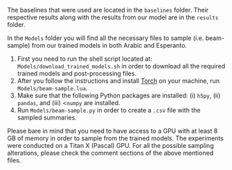 The baselines that were used are located in the `baselines` folder. Their respective results along with the results from our model are in the `results` folder.

In the `Models` folder you will find all the necessary files to sample (i.e. beam-sample) from our trained models in both Arabic and Esperanto.

1. First you need to run the shell script located at: `Models/download_trained_models.sh` in order to download all the required trained models and post-processing files.
2. After you follow the instructions and install [Torch](http://torch.ch/) on your machine, run `Models/beam-sample.lua`.
3. Make sure that the following Python packages are installed: (i) `h5py`, (ii) `pandas`, and (iii) <`numpy` are installed.
3. Run `Models/beam-sample.py` in order to create a `.csv` file with the sampled summaries.

Please bare in mind that you need to have access to a GPU with at least 8 GB of memory in order to sample from the trained models. The experiments were conducted on a Titan X (Pascal) GPU. For all the possible sampling alterations, please check the comment sections of the above mentioned files.
